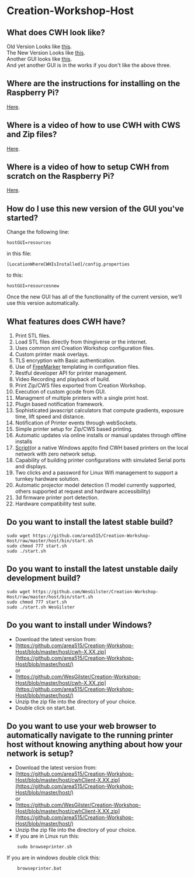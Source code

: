 Creation-Workshop-Host
======================

What does CWH look like?
-------------------------------------------------------------------------------  
Old Version Looks like [this](https://github.com/area515/Creation-Workshop-Host/blob/master/host/images/cwh.png).  
The New Version Looks like [this](https://github.com/area515/Creation-Workshop-Host/blob/master/host/images/cwhNew.png).  
Another GUI looks like [this](https://github.com/area515/Creation-Workshop-Host/blob/master/host/images/cwhNew.png).  
And yet another GUI is in the works if you don't like the above three.  

Where are the instructions for installing on the Raspberry Pi?  
-------------------------------------------------------------------------------  
[Here](https://github.com/area515/Creation-Workshop-Host/wiki/Raspberry-Pi-Manual-Setup-Instructions).

Where is a video of how to use CWH with CWS and Zip files?  
-------------------------------------------------------------------------------  
[Here](https://www.youtube.com/watch?v=J3HTCkxlKcw).

Where is a video of how to setup CWH from scratch on the Raspberry Pi?
-------------------------------------------------------------------------------  
[Here](https://www.youtube.com/watch?v=ng1Sj2ktWhU).

How do I use this new version of the GUI you've started?  
-------------------------------------------------------------------------------  
Change the following line:  
```
hostGUI=resources
```  
in this file:  
```
[LocationWhereCWHIsInstalled]/config.properties
```  
to this:  
```
hostGUI=resourcesnew
```  
Once the new GUI has all of the functionality of the current version, we'll use this version automatically.

What features does CWH have?
-------------------------------------------------------------------------------  
1. Print STL files.
2. Load STL files directly from thingiverse or the internet.
3. Uses common xml Creation Workshop configuration files.
4. Custom printer mask overlays.
5. TLS encryption with Basic authentication.
6. Use of [FreeMarker](http://freemarker.org/) templating in configuration files.
7. Restful developer API for printer management.
8. Video Recording and playback of build.
9. Print Zip/CWS files exported from Creation Workshop.
10. Execution of custom gcode from GUI.
11. Managment of multiple printers with a single print host.
12. Plugin based notification framework.
13. Sophisticated javascript calculators that compute gradients, exposure time, lift speed and distance.
14. Notification of Printer events through webSockets.
15. Simple printer setup for Zip/CWS based printing.
16. Automatic updates via online installs or manual updates through offline installs
17. [Script](https://github.com/area515/Creation-Workshop-Host/blob/master/host/bin/browseprinter.sh)(or a native Windows app)to find CWH based printers on the local network with zero network setup.
18. Capability of building printer configurations with simulated Serial ports and displays.
19. Two clicks and a password for Linux Wifi management to support a turnkey hardware solution.
20. Automatic projector model detection (1 model currently supported, others supported at request and hardware accessibility)
21. 3d firmware printer port detection.
22. Hardware compatibility test suite.

Do you want to install the latest stable build?
-------------------------------------------------------------------------------
```
sudo wget https://github.com/area515/Creation-Workshop-Host/raw/master/host/bin/start.sh
sudo chmod 777 start.sh
sudo ./start.sh
```

Do you want to install the latest unstable daily development build?
-------------------------------------------------------------------------------
```
sudo wget https://github.com/WesGilster/Creation-Workshop-Host/raw/master/host/bin/start.sh
sudo chmod 777 start.sh
sudo ./start.sh WesGilster
```

Do you want to install under Windows?
------------------------------------------
* Download the latest version from: 
* [https://github.com/area515/Creation-Workshop-Host/blob/master/host/cwh-X.XX.zip](https://github.com/area515/Creation-Workshop-Host/blob/master/host/)  
 or
* [https://github.com/WesGilster/Creation-Workshop-Host/blob/master/host/cwh-X.XX.zip](https://github.com/area515/Creation-Workshop-Host/blob/master/host/)  
* Unzip the zip file into the directory of your choice.
* Double click on start.bat.

Do you want to use your web browser to automatically navigate to the running printer host without knowing anything about how your network is setup?
----------------------------------------------------------------------
* Download the latest version from:
* [https://github.com/area515/Creation-Workshop-Host/blob/master/host/cwhClient-X.XX.zip](https://github.com/area515/Creation-Workshop-Host/blob/master/host/)  
 or
* [https://github.com/WesGilster/Creation-Workshop-Host/blob/master/host/cwhClient-X.XX.zip](https://github.com/area515/Creation-Workshop-Host/blob/master/host/)  
* Unzip the zip file into the directory of your choice.
* If you are in Linux run this:
````````
	sudo browseprinter.sh
````````
If you are in windows double click this:
````````
	browseprinter.bat
````````

